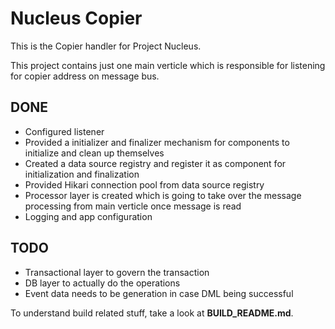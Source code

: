 Nucleus Copier
================

This is the Copier handler for Project Nucleus. 

This project contains just one main verticle which is responsible for listening for copier address on message bus. 

DONE
----
* Configured listener
* Provided a initializer and finalizer mechanism for components to initialize and clean up themselves
* Created a data source registry and register it as component for initialization and finalization
* Provided Hikari connection pool from data source registry
* Processor layer is created which is going to take over the message processing from main verticle once message is read
* Logging and app configuration

TODO
----
* Transactional layer to govern the transaction
* DB layer to actually do the operations
* Event data needs to be generation in case DML being successful

To understand build related stuff, take a look at **BUILD_README.md**.


